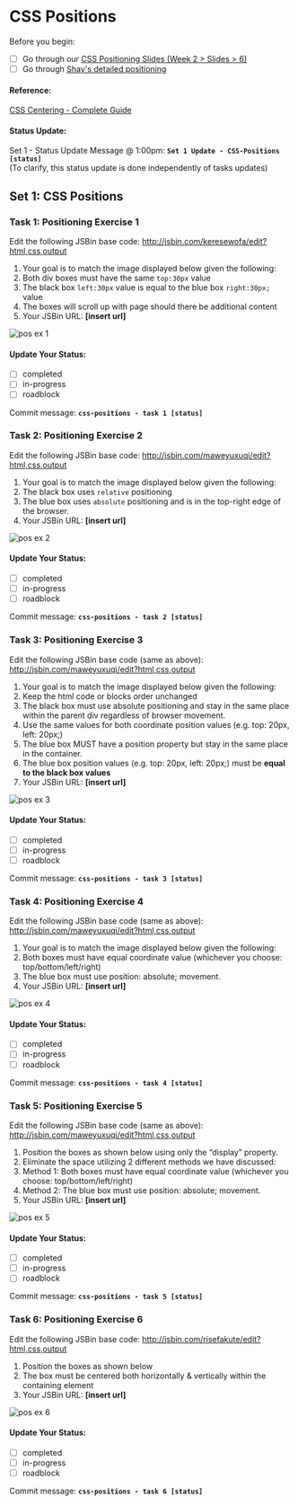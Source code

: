 # CSS Positions

Before you begin:

- [ ] Go through our [CSS Positioning Slides (Week 2 > Slides > 6)](https://docs.google.com/presentation/d/1qCGIzhT275Y9SbkGjVBZnpNH2a8b35hp-ifP7fKGzJ8/edit?usp=sharing)
- [ ] Go through [Shay's detailed positioning](http://learn.shayhowe.com/advanced-html-css/detailed-css-positioning/#position-property)

#### Reference: 

[CSS Centering - Complete Guide](https://css-tricks.com/centering-css-complete-guide/)

#### Status Update:

Set 1 - Status Update Message @ 1:00pm: __`Set 1 Update - CSS-Positions [status]`__  
(To clarify, this status update is done independently of tasks updates)

## Set 1: CSS Positions

### Task 1: Positioning Exercise 1

Edit the following JSBin base code: <http://jsbin.com/keresewofa/edit?html,css,output>

1. Your goal is to match the image displayed below given the following:
  1. Both div boxes must have the same `top:30px` value
  2. The black box `left:30px` value is equal to the blue box `right:30px;` value
  3. The boxes will scroll up with page should there be additional content
2. Your JSBin URL: __[insert url]__ 

![pos ex 1](https://cloud.githubusercontent.com/assets/6971908/8410809/681b5772-1e35-11e5-9883-849d878ed630.png)

#### Update Your Status:
- [ ] completed
- [ ] in-progress
- [ ] roadblock

Commit message: __`css-positions - task 1 [status]`__  

### Task 2: Positioning Exercise 2

Edit the following JSBin base code: <http://jsbin.com/maweyuxuqi/edit?html,css,output>

1. Your goal is to match the image displayed below given the following:
  1. The black box uses `relative` positioning
  2. The blue box uses `absolute` positioning and is in the top-right edge of the browser.
2. Your JSBin URL: __[insert url]__ 

![pos ex 2](https://cloud.githubusercontent.com/assets/6971908/8410818/71149fd2-1e35-11e5-99fe-f9d3375da8bf.png)

#### Update Your Status:
- [ ] completed
- [ ] in-progress
- [ ] roadblock

Commit message: __`css-positions - task 2 [status]`__  

### Task 3: Positioning Exercise 3

Edit the following JSBin base code (same as above): <http://jsbin.com/maweyuxuqi/edit?html,css,output>

1. Your goal is to match the image displayed below given the following:
  1. Keep the html code or blocks order unchanged
  2. The black box must use absolute positioning and stay in the same place within the parent div regardless of browser movement.
  3. Use the same values for both coordinate position values (e.g. top: 20px, left: 20px;)
  4. The blue box MUST have a position property but stay in the same place in the container.
  5. The blue box position values (e.g. top: 20px, left: 20px;) must be __equal to the black box values__
2. Your JSBin URL: __[insert url]__ 

![pos ex 3](https://cloud.githubusercontent.com/assets/6971908/8410825/7a031ea2-1e35-11e5-983c-0a886ab5546a.png)

#### Update Your Status:
- [ ] completed
- [ ] in-progress
- [ ] roadblock

Commit message: __`css-positions - task 3 [status]`__

### Task 4: Positioning Exercise 4

Edit the following JSBin base code (same as above): <http://jsbin.com/maweyuxuqi/edit?html,css,output>

1. Your goal is to match the image displayed below given the following:
  1. Both boxes must have equal coordinate value (whichever you choose: top/bottom/left/right)
  2. The blue box must use position: absolute; movement.
2. Your JSBin URL: __[insert url]__ 

![pos ex 4](https://cloud.githubusercontent.com/assets/6971908/8410833/855e7cce-1e35-11e5-90e3-2380af3f2b18.png)

#### Update Your Status:
- [ ] completed
- [ ] in-progress
- [ ] roadblock

Commit message: __`css-positions - task 4 [status]`__

### Task 5: Positioning Exercise 5

Edit the following JSBin base code (same as above): <http://jsbin.com/maweyuxuqi/edit?html,css,output>

1. Position the boxes as shown below using only the “display” property. 
2. Eliminate the space utilizing 2 different methods we have discussed:
  1. Method 1: Both boxes must have equal coordinate value (whichever you choose: top/bottom/left/right)
  2. Method 2: The blue box must use position: absolute; movement.
2. Your JSBin URL: __[insert url]__ 

![pos ex 5](https://cloud.githubusercontent.com/assets/6971908/8410843/9490fa82-1e35-11e5-89aa-1dccff02573a.png)

#### Update Your Status:
- [ ] completed
- [ ] in-progress
- [ ] roadblock

Commit message: __`css-positions - task 5 [status]`__ 

### Task 6: Positioning Exercise 6

Edit the following JSBin base code: <http://jsbin.com/risefakute/edit?html,css,output>

1. Position the boxes as shown below
2. The box must be centered both horizontally & vertically within the containing element
3. Your JSBin URL: __[insert url]__ 

![pos ex 6](https://cloud.githubusercontent.com/assets/6971908/8411586/a231e670-1e39-11e5-8b78-6737cd3249ad.png)

#### Update Your Status:
- [ ] completed
- [ ] in-progress
- [ ] roadblock

Commit message: __`css-positions - task 6 [status]`__ 

